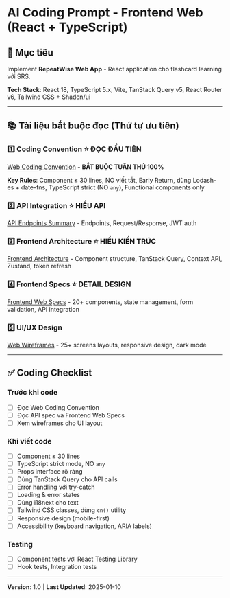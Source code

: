 # AI Coding Prompt - Frontend Web (React + TypeScript)

## 🎯 Mục tiêu

Implement **RepeatWise Web App** - React application cho flashcard learning với SRS.

**Tech Stack**: React 18, TypeScript 5.x, Vite, TanStack Query v5, React Router v6, Tailwind CSS + Shadcn/ui

---

## 📚 Tài liệu bắt buộc đọc (Thứ tự ưu tiên)

### 1️⃣ Coding Convention ⭐ ĐỌC ĐẦU TIÊN
[Web Coding Convention](../docs/05-quality/coding-convention-web.md) - **BẮT BUỘC TUÂN THỦ 100%**

**Key Rules**: Component ≤ 30 lines, NO viết tắt, Early Return, dùng Lodash-es + date-fns, TypeScript strict (NO `any`), Functional components only

### 2️⃣ API Integration ⭐ HIỂU API
[API Endpoints Summary](../docs/03-design/api/api-endpoints-summary.md) - Endpoints, Request/Response, JWT auth

### 3️⃣ Frontend Architecture ⭐ HIỂU KIẾN TRÚC
[Frontend Architecture](../docs/03-design/architecture/frontend-architecture.md) - Component structure, TanStack Query, Context API, Zustand, token refresh

### 4️⃣ Frontend Specs ⭐ DETAIL DESIGN
[Frontend Web Specs](../docs/04-detail-design/07-frontend-web-specs.md) - 20+ components, state management, form validation, API integration

### 5️⃣ UI/UX Design
[Web Wireframes](../docs/04-detail-design/09-wireframes-web.md) - 25+ screens layouts, responsive design, dark mode

---

## ✅ Coding Checklist

### Trước khi code
- [ ] Đọc Web Coding Convention
- [ ] Đọc API spec và Frontend Web Specs
- [ ] Xem wireframes cho UI layout

### Khi viết code
- [ ] Component ≤ 30 lines
- [ ] TypeScript strict mode, NO `any`
- [ ] Props interface rõ ràng
- [ ] Dùng TanStack Query cho API calls
- [ ] Error handling với try-catch
- [ ] Loading & error states
- [ ] Dùng i18next cho text
- [ ] Tailwind CSS classes, dùng `cn()` utility
- [ ] Responsive design (mobile-first)
- [ ] Accessibility (keyboard navigation, ARIA labels)

### Testing
- [ ] Component tests với React Testing Library
- [ ] Hook tests, Integration tests

---

**Version**: 1.0 | **Last Updated**: 2025-01-10
